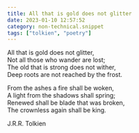 ```yaml
---
title: All that is gold does not glitter
date: 2023-01-10 12:57:52
category: non-technical.snippet
tags: ["tolkien", "poetry"]
---
```


All that is gold does not glitter,  
Not all those who wander are lost;  
The old that is strong does not wither,  
Deep roots are not reached by the frost.

From the ashes a fire shall be woken,  
A light from the shadows shall spring;  
Renewed shall be blade that was broken,  
The crownless again shall be king.

J.R.R. Tolkien
